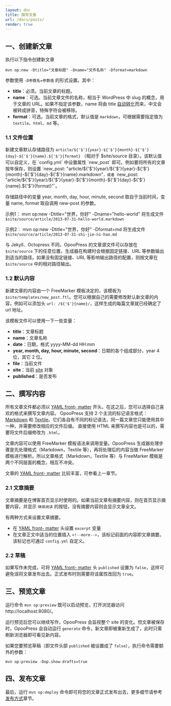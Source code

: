 ```yaml
---
layout: doc
title: 撰写文章
url: /docs/posts/
render: true
---
```


## 一、创建新文章

执行以下指令创建新文章
```
mvn op:new -Dtitle="文章标题" -Dname="文件名称" -Dformat=markdown
```

参数使用 `-D参数名=参数值` 的形式设置。其中：
- **title**：必须。当前文章的标题。
- **name**：可选。当前文章文件的名称，相当于 WordPress 中 slug 的概念，用于文章的 URL。如果不指定该参数，name 将由 title [自动转化](https://github.com/opoo/opoopress/blob/master/core/src/main/java/org/opoo/press/SlugHelper.java)而来，中文会被转成拼音，特殊字符会被移除。
- **format**：可选。当前文章的格式，默认值是 `markdown`，可根据需要指定值为 `textile`、`html`、`md` 等。

### 1.1 文件位置
新建文章默认存储路径为 `article/${'$'}{year}-${'$'}{month}-${'$'}{day}-${'$'}{name}.${'$'}{format}` （相对于 $site/source 目录）。该默认值可以自定义，在 `config.yml` 中设置属性 `new_post` 即可。例如要将所有的文章按年保存，则设置 `new_post: "article/${'$'}{year}/${'$'}{year}-${'$'}{month}-${'$'}{day}-${'$'}{name}.markdown"`，或者 `new_post: "article/${'$'}{year}/${'$'}{year}-${'$'}{month}-${'$'}{day}-${'$'}{name}.${'$'}{format}"`。

存储路径中的变量 year, month, day, hour, minute, second 取自于当前时间，变量 name, format 取自调用 new-post 的参数。

示例1：
	mvn op:new -Dtitle="世界，你好" -Dname="hello-world"
将生成文件 `$site/source/article/2013-07-31-hello-world.markdown`

示例2：
	mvn op:new -Dtitle="世界，你好" -Dformat=md
将生成文件 `$site/source/article/2013-07-31-shi-jie-ni-hao.md`

<div class='note'>
  <p>与 Jekyll、Octopress 不同，OpooPress 的文章源文件可以存放在 <code>$site/source</code> 下的任意位置，生成器在构建时会根据固定链接、URL 等参数输出到适当的路径。如果没有固定链接、URL 等影响输出路径的配置，则按文章在 <code>$site/source</code> 中的相对路径输出。</p>
</div>


### 1.2 默认内容
新建文章的内容由一个 FreeMarker 模板决定的，该模板为 `$site/templates/new_post.ftl`。您可以根据自己的需要修改默认新文章的内容，例如可以添加头 `url: /${'$'}{name}/`，这样生成的每篇文章就已经确定了 url 地址。

该模板文件可以使用一下一些变量：
* **title**：文章标题
* **name**：文章名称
* **date**：日期，格式 yyyy-MM-dd HH:mm
* **year, month, day, hour, minute, second**：日期的各个组成部分，year 4 位，其它 2 位。
* **file**：当前文件
* **site**：当前 [site](https://github.com/opoo/opoopress/blob/master/core/src/main/java/org/opoo/press/Site.java) 对象
* **published**：是否发布

## 二、撰写内容

所有文章文件都必须以 [YAML front- matter](../frontmatter) 开头。在这之后，您可以选择自己喜欢的格式来撰写文章内容。
OpooPress 支持 2 个主流的标记语言格式：[Markdown](http://daringfireball.net/projects/markdown/) 和
[Textile](http://textile.sitemonks.com/)。它们各自有不同的标记语法，同一篇文章您只能使用其中一种，并需要修改相应的文件后缀。
直接使用 HTML 来撰写内容也是可以的，需要将文件后缀修改为 `.html`。

文章内容可以使用 FreeMarker 模板语法来调用变量。OpooPress 生成器处理步骤是先处理格式（Markdown，Textile 等），再将处理后的内容当做 FreeMarker 模板进行解析。所以文章格式（Markdown，Textile 等）与 FreeMarker 模板是两个不同层面的概念，相互不冲突。


文章的 [YAML front- matter](../frontmatter) 比较丰富，可参看上一章节。

### 2.1 文章摘要

文章摘要是在博客首页显示时使用的。如果当前文章有摘要内容，则在首页显示摘要内容，并显示 `继续阅读` 的按钮，没有摘要内容则会显示文章全文。

有两种方式来设置文章摘要。
- 在 [YAML front- matter](../frontmatter) 头设置 `excerpt` 变量
- 在文章正文中适当的位置插入 `<!--more-->`，该标记前面的内容即文章摘要。该标记也可通过 `config.yml` 自定义。


### 2.2 草稿
如果写作未完成，可将 [YAML front- matter](../frontmatter) 头 `published` 设置为 `false`，这样可避免误将文章发布出去。正式发布时则需要将该属性改回为 `true`。


## 三、预览文章

运行命令 `mvn op:preview` 既可以启动预览，打开浏览器访问 http://localhost:8080/。

运行预览后您可以继续写作，OpooPress 会监视整个 site 的变化。但文章被保存时，OpooPress 会自动运行 `generate` 命令，新文章即被重新生成了，此时只需刷新浏览器即可看见新内容。

如果您要预览草稿（即文件头部 `published` 被设置成了 `false`），执行命令需要额外的参数：

	mvn op:preview -Dop.show-drafts=true


## 四、发布文章

最后，运行 `mvn op:deploy` 命令即可将您的文章正式发布出去，更多细节请参考[发布方式](../deployment-methods/)章节。
